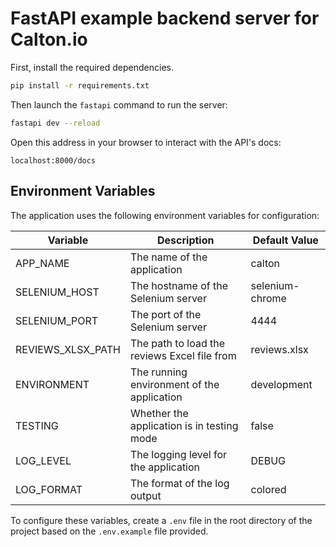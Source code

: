 # FastAPI example backend server for Calton.io

First, install the required dependencies.
```sh
pip install -r requirements.txt
```
Then launch the `fastapi` command to run the server:
```sh
fastapi dev --reload
```
Open this address in your browser to interact with the API's docs:
```
localhost:8000/docs
```

## Environment Variables

The application uses the following environment variables for configuration:

| Variable | Description | Default Value |
|----------|-------------|---------------|
| APP_NAME | The name of the application | calton |
| SELENIUM_HOST | The hostname of the Selenium server | selenium-chrome |
| SELENIUM_PORT | The port of the Selenium server | 4444 |
| REVIEWS_XLSX_PATH | The path to load the reviews Excel file from | reviews.xlsx |
| ENVIRONMENT | The running environment of the application | development |
| TESTING | Whether the application is in testing mode | false |
| LOG_LEVEL | The logging level for the application | DEBUG |
| LOG_FORMAT | The format of the log output | colored |

To configure these variables, create a `.env` file in the root directory of the project based on the `.env.example` file provided.
